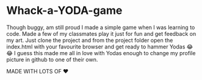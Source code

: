 # Whack-a-YODA-game

Though buggy, am still proud I made a simple game when I was learning to code. Made a few of my classmates play it just for fun and get feedback on my art.
Just clone the project and from the project folder open the index.html with your favourite browser and get ready to hammer Yodas 😂😂 I guess this
made me all in love with Yodas enough to change my profile picture in github to one of their own.

MADE WITH LOTS OF ❤
